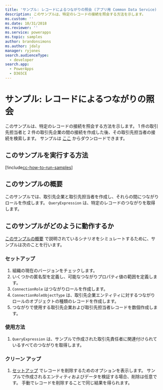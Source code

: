 ```yaml
---
title: 'サンプル: レコードによるつながりの照会 (アプリ用 Common Data Service) | Microsoft Docs'
description: このサンプルは、特定のレコードの接続を照会する方法を示します。
ms.custom: ''
ms.date: 10/31/2018
ms.reviewer: ''
ms.service: powerapps
ms.topic: samples
author: brandonsimons
ms.author: jdaly
manager: ryjones
search.audienceType:
  - developer
search.app:
  - PowerApps
  - D365CE
---
```

# <a name="sample-query-connections-by-a-record"></a>サンプル: レコードによるつながりの照会 

<!-- https://docs.microsoft.com/en-us/dynamics365/customer-engagement/developer/sample-query-connections-record-early-bound -->

このサンプルは、特定のレコードの接続を照会する方法を示します。 1 件の取引先担当者と 2 件の取引先企業の間の接続を作成した後、その取引先担当者の接続を検索します。 サンプルは [ここ](https://github.com/Microsoft/PowerApps-Samples/tree/master/cds/orgsvc/C%23/QueryByRecord) からダウンロードできます。

## <a name="how-to-run-this-sample"></a>このサンプルを実行する方法

[!include[cc-how-to-run-samples](../../includes/cc-how-to-run-samples.md)]

## <a name="what-this-sample-does"></a>このサンプルの概要

このサンプルでは、取引先企業と取引先担当者を作成し、それらの間につながりロールを作成します。 `QueryExpression` は、特定のレコードのつながりを取得します。

## <a name="how-this-sample-works"></a>このサンプルがどのように動作するか

[このサンプルの概要](#what-this-sample-does) で説明されているシナリオをシミュレートするために、サンプルは次のことを行います。

### <a name="setup"></a>セットアップ

1. 組織の現在のバージョンをチェックします。
2. いくつかの匿名型を定義し、可能なつながりプロパティ値の範囲を定義します。
3. `ConnectionRole` はつながりロールを作成します。
4. `ConnectionRoleObjectType` は、取引先企業エンティティに対するつながりロールのオブジェクトの種類のレコードを作成します。 
5. つながりで使用する取引先企業および取引先担当者レコードを数個作成します。

### <a name="demonstrate"></a>使用方法

1. `QueryExpression` は、サンプルで作成された取引先責任者に関連付けられているすべてのつながりを取得します。

### <a name="clean-up"></a>クリーン アップ

1. [セットアップ](#setup) でレコードを削除するためのオプションを表示します。
    サンプルで作成されるエンティティおよびデータを検証する場合、削除は任意です。 手動でレコードを削除することで同じ結果を得られます。
